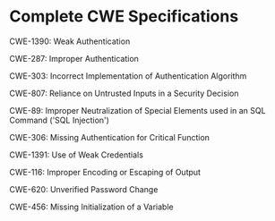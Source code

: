 

# Complete CWE Specifications

CWE-1390: Weak Authentication

CWE-287: Improper Authentication

CWE-303: Incorrect Implementation of Authentication Algorithm

CWE-807: Reliance on Untrusted Inputs in a Security Decision

CWE-89: Improper Neutralization of Special Elements used in an SQL Command ('SQL Injection')

CWE-306: Missing Authentication for Critical Function

CWE-1391: Use of Weak Credentials

CWE-116: Improper Encoding or Escaping of Output

CWE-620: Unverified Password Change

CWE-456: Missing Initialization of a Variable